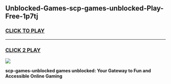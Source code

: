 
## Unblocked-Games-scp-games-unblocked-Play-Free-1p7tj
<h3>
<a href="https://premium76.site?title=scp-games-unblocked&ref=23A">CLICK TO PLAY</a></h3>
<hr>

<h3>
<a href="https://premium76.site?title=scp-games-unblocked&ref=23A">CLICK 2 PLAY</a>
  
</h3>

<a href="https://premium76.site?title=scp-games-unblocked&ref=23A"><img src="https://clearcache.store/games.png"></a>


**scp-games-unblocked games unblocked: Your Gateway to Fun and Accessible Online Gaming**
